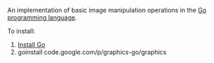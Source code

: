 An implementation of basic image manipulation operations in the [Go programming language](http://golang.org).

To install:
  1. [Install Go](http://golang.org/doc/install.html)
  1. goinstall code.google.com/p/graphics-go/graphics